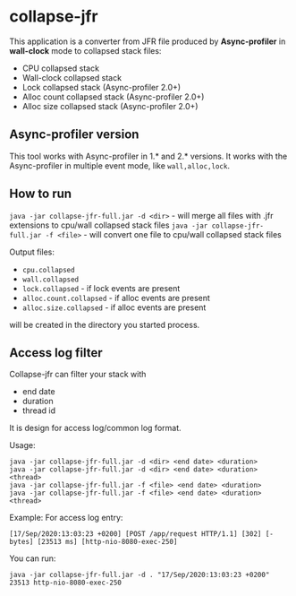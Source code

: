 # collapse-jfr
This application is a converter from JFR file produced by **Async-profiler** in **wall-clock** mode to collapsed stack files:
* CPU collapsed stack
* Wall-clock collapsed stack
* Lock collapsed stack (Async-profiler 2.0+)
* Alloc count collapsed stack (Async-profiler 2.0+)
* Alloc size collapsed stack (Async-profiler 2.0+)

## Async-profiler version
This tool works with Async-profiler in 1.* and 2.* versions. It works with the Async-profiler in multiple event mode, like `wall,alloc,lock`.

## How to run
`java -jar collapse-jfr-full.jar -d <dir>` - will merge all files with .jfr extensions to cpu/wall collapsed stack files
`java -jar collapse-jfr-full.jar -f <file>` - will convert one file to cpu/wall collapsed stack files

Output files:
* `cpu.collapsed`
* `wall.collapsed`
* `lock.collapsed` - if lock events are present
* `alloc.count.collapsed` - if alloc events are present
* `alloc.size.collapsed` - if alloc events are present

will be created in the directory you started process.

## Access log filter
Collapse-jfr can filter your stack with 
* end date
* duration
* thread id

It is design for access log/common log format.

Usage:
```
java -jar collapse-jfr-full.jar -d <dir> <end date> <duration>
java -jar collapse-jfr-full.jar -d <dir> <end date> <duration> <thread>
java -jar collapse-jfr-full.jar -f <file> <end date> <duration>
java -jar collapse-jfr-full.jar -f <file> <end date> <duration> <thread>
``` 
Example:
For access log entry: 
```
[17/Sep/2020:13:03:23 +0200] [POST /app/request HTTP/1.1] [302] [- bytes] [23513 ms] [http-nio-8080-exec-250]
```
You can run:
```
java -jar collapse-jfr-full.jar -d . "17/Sep/2020:13:03:23 +0200" 23513 http-nio-8080-exec-250
```
